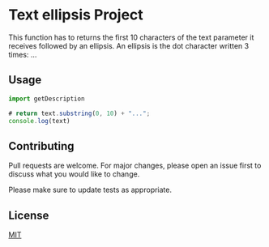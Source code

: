 # Text ellipsis Project

This function has to returns the first 10 characters of the text parameter it receives followed by an ellipsis. An ellipsis is the dot character written 3 times: ...

## Usage

```javascript
import getDescription

# return text.substring(0, 10) + "...";
console.log(text)

```

## Contributing
Pull requests are welcome. For major changes, please open an issue first to discuss what you would like to change.

Please make sure to update tests as appropriate.

## License
[MIT](https://choosealicense.com/licenses/mit/)